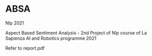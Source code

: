 # ABSA
Nlp 2021

Aspect Based Sentiment Analysis - 2nd Project of Nlp course of La Sapienza AI and Robotics programme 2021

Refer to report.pdf
